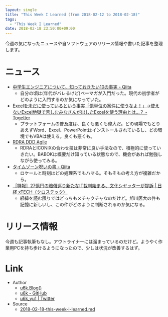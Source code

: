 ```yaml
---
layout: single
title: "This Week I Learned (from 2018-02-12 to 2018-02-18)"
tags:
  - "This Week I Learned"
date: 2018-02-18 23:50:00+09:00
---
```


今週の気になったニュースや自ソフトウェアのリリース情報や書いた記事を整理します。

# ニュース

- [中学生エンジニアについて、知っておきたい10の事実 - Qiita](https://qiita.com/Anharu/items/c32fbb2347e3da6607ba)
    - 自分の頃は(年代がバレるけど)ベーマガが入門だった。現代の初学者がどのように入門するのか気になっていた。
- [Excelを未だに使っているという事実「億単位の案件に使うなよ！」→使えないExcel地獄で苦しむみなさんが出したExcelを使う理由とは…？ - Togetter](https://togetter.com/li/1198226)
    - プラットフォームの普及度は、良くも悪くも偉大だ。どの現場でもとりあえずWord、Excel、PowerPointはインストールされているし、どの環境でもVBAは使える。良くも悪くも。
- [RDRA DDD Agile](https://www.slideshare.net/masuda220/rdra-ddd-agile)
    - RDRAとICONIXの合わせ技は非常に良い手法なので、積極的に使っていきたい。BABOKは概要だけ知っている状態なので、機会があれば勉強しながら使ってみる。
- [タイムゾーン呪いの書 - Qiita](https://qiita.com/dmikurube/items/15899ec9de643e91497c)
    - ロケールと時刻はどの処理系でもハマる。そもそもの考え方が複雑だから。
- [［特報］27億円の賠償巡り新たなIT裁判始まる、文化シヤッターが提訴 \| 日経 xTECH（クロステック）](http://tech.nikkeibp.co.jp/atcl/nxt/column/18/00001/00014/)
    - 経緯を読む限りではどっちもメチャクチャなのだけど。旭川医大の件も記憶に新しいし、この件がどのように判断されるのか気になる。

# リリース情報

今週も記事執筆もなし。アウトライナーには溜まっているのだけど。ようやく作業用PCを持ち歩けるようになったので、少しは状況が改善するはず。

# Link

- Author
    - [u6k.Blog()](https://blog.u6k.me/)
    - [u6k - GitHub](https://github.com/u6k)
    - [u6k_yu1 \| Twitter](https://twitter.com/u6k_yu1)
- Source
    - [2018-02-18-this-week-i-learned.md](https://github.com/u6k/blog/blob/master/_posts/2018-02-18-this-week-i-learned.md)
